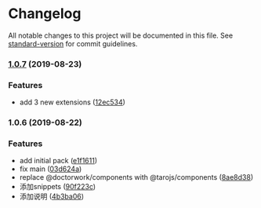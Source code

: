 # Changelog

All notable changes to this project will be documented in this file. See [standard-version](https://github.com/conventional-changelog/standard-version) for commit guidelines.

### [1.0.7](https://github.com/newset/web-hybrid-vscode-extension-pack/compare/v1.0.6...v1.0.7) (2019-08-23)


### Features

* add 3 new extensions ([12ec534](https://github.com/newset/web-hybrid-vscode-extension-pack/commit/12ec534))



### 1.0.6 (2019-08-22)


### Features

* add initial pack ([e1f1611](https://github.com/newset/web-hybrid-vscode-extension-pack/commit/e1f1611))
* fix main ([03d624a](https://github.com/newset/web-hybrid-vscode-extension-pack/commit/03d624a))
* replace @doctorwork/components with @tarojs/components ([8ae8d38](https://github.com/newset/web-hybrid-vscode-extension-pack/commit/8ae8d38))
* 添加snippets ([90f223c](https://github.com/newset/web-hybrid-vscode-extension-pack/commit/90f223c))
* 添加说明 ([4b3ba06](https://github.com/newset/web-hybrid-vscode-extension-pack/commit/4b3ba06))

